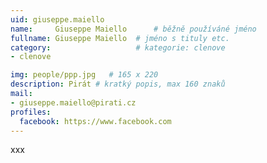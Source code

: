 ```yaml
---
uid: giuseppe.maiello
name:     Giuseppe Maiello  	# běžně používáné jméno
fullname: Giuseppe Maiello 	# jméno s tituly etc.
category:                   # kategorie: clenove
- clenove

img: people/ppp.jpg   # 165 x 220
description: Pirát # kratký popis, max 160 znaků
mail:
- giuseppe.maiello@pirati.cz
profiles:
  facebook: https://www.facebook.com
---
```


xxx
